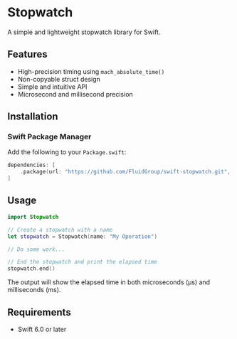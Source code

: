 # Stopwatch

A simple and lightweight stopwatch library for Swift.

## Features

- High-precision timing using `mach_absolute_time()`
- Non-copyable struct design
- Simple and intuitive API
- Microsecond and millisecond precision

## Installation

### Swift Package Manager

Add the following to your `Package.swift`:

```swift
dependencies: [
    .package(url: "https://github.com/FluidGroup/swift-stopwatch.git", from: "1.0.0")
]
```

## Usage

```swift
import Stopwatch

// Create a stopwatch with a name
let stopwatch = Stopwatch(name: "My Operation")

// Do some work...

// End the stopwatch and print the elapsed time
stopwatch.end()
```

The output will show the elapsed time in both microseconds (μs) and milliseconds (ms).

## Requirements

- Swift 6.0 or later
